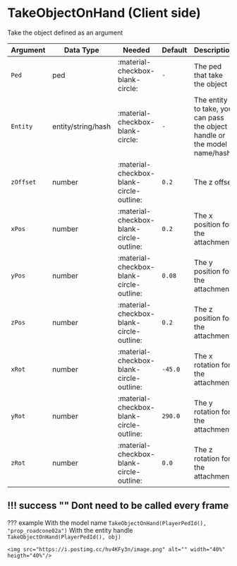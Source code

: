 # TakeObjectOnHand (Client side)
Take the object defined as an argument

| Argument              | Data Type                            | Needed                    | Default                       | Description
| ----------------------| ------------------------------------ | ------------------------- |-------------------------------|-------------
| `Ped`                | ped | :material-checkbox-blank-circle: | `-` | The ped that take the object
| `Entity`                | entity/string/hash | :material-checkbox-blank-circle: | `-` | The entity to take, you can pass the object handle or the model name/hash
| `zOffset`                | number | :material-checkbox-blank-circle-outline: | `0.2` | The z offset
| `xPos`                | number | :material-checkbox-blank-circle-outline: | `0.2` | The x position for the attachment
| `yPos`                | number | :material-checkbox-blank-circle-outline: | `0.08` | The y position for the attachment
| `zPos`                | number | :material-checkbox-blank-circle-outline: | `0.2` | The z position for the attachment
| `xRot`                | number | :material-checkbox-blank-circle-outline: | `-45.0` | The x rotation for the attachment
| `yRot`                | number | :material-checkbox-blank-circle-outline: | `290.0` | The y rotation for the attachment
| `zRot`                | number | :material-checkbox-blank-circle-outline: | `0.0` | The z rotation for the attachment


!!! success ""
    Dont need to be called every frame
---
??? example
    With the model name
    ```
    TakeObjectOnHand(PlayerPedId(), "prop_roadcone02a")
    ```
    With the entity handle
    ```
    TakeObjectOnHand(PlayerPedId(), obj)
    ```

    <img src="https://i.postimg.cc/hv4KFy3n/image.png" alt="" width="40%" heigth="40%"/>
